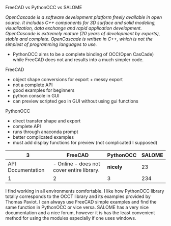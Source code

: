 FreeCAD vs PythonOCC vs SALOME

_OpenCascade is a software development platform freely available in open source. It includes C++ components for 3D surface and solid modeling, visualization, data exchange and rapid application development. OpenCascade is extremely mature (20 years of development by experts), stable and complete. OpenCascade is written in C++, which is not the simplest of programming languages to use._

- PythonOCC aims to be a complete binding of OCC(Open CasCade) while FreeCAD does not and results into a much simpler code. 

FreeCAD
- object shape conversions for export + messy export
- not a complete API
- good examples for beginners
- python console in GUI
- can preview scripted geo in GUI without using gui functions

PythonOCC
- direct transfer shape and export
- complete API
- runs through anaconda prompt
- better complicated examples
- must add display functions for preview (not complicated I supposed)



3 | FreeCAD | PythonOCC | SALOME
--- | --- | --- | ---
API Documentation | - Online - does not cover entire library.  | **nicely** | 23
1 | 2 | 3 | 234




I find working in all environments comfortable. I like how PythonOCC library totally corresponds to the OCCT library and its examples provided by Thomas Paviot. I can always use FreeCAD simple examples and find the same function in PythonOCC or vice versa. SALOME has a very nice documentation and a nice forum, however it is has the least convenient method for using the modules especially if one uses windows.
